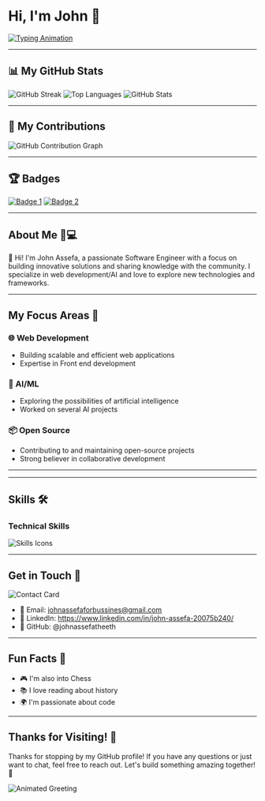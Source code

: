 # Hi, I'm John 🚀

[![Typing Animation](https://readme-typing-svg.herokuapp.com?color=FF6B6B&lines=Passionate+Developer+&&+Open+Source+Enthusiast+&&+AI+ML+Enthusiast)](https://github.com/johnassefatheeth)

---

## 📊 My GitHub Stats

![GitHub Streak](https://github-readme-streak-stats.herokuapp.com/?user=johnassefatheeth)
![Top Languages](https://github-readme-stats.vercel.app/api/top-langs/?username=johnassefatheeth)
![GitHub Stats](https://github-readme-stats.vercel.app/api?username=johnassefatheeth&show_icons=true&theme=radical)

---

## 🌟 My Contributions

![GitHub Contribution Graph](https://github.com/users/johnassefatheeth/contributions)

---

## 🏆 Badges

[![Badge 1](https://img.shields.io/badge/Badge1-Label1-Informational)](link)
[![Badge 2](https://img.shields.io/badge/Badge2-Label2-Informational)](link)

---

## About Me 🧑💻

👋 Hi! I'm John Assefa, a passionate Software Engineer with a focus on building innovative solutions and sharing knowledge with the community. I specialize in web development/AI and love to explore new technologies and frameworks.

---

## My Focus Areas 🎯

### 🌐 Web Development
- Building scalable and efficient web applications
- Expertise in Front end development

### 🤖 AI/ML
- Exploring the possibilities of artificial intelligence
- Worked on several AI projects

### 📦 Open Source
- Contributing to and maintaining open-source projects
- Strong believer in collaborative development

---

---

## Skills 🛠️

### Technical Skills
![Skills Icons](https://skillicons.dev/icons?i=js,python,vue,next,nuxt,html,css,react,nodejs,mysql,git,three)

---

## Get in Touch 📱

![Contact Card](https://api.qrserver.com/v1/create-qr-code/?size=200x200&data=your-contact-info)

- 📧 Email: johnassefaforbussines@gmail.com
- 📱 LinkedIn: https://www.linkedin.com/in/john-assefa-20075b240/
- 📱 GitHub: @johnassefatheeth

---

## Fun Facts 🎉

- 🎮 I'm also into Chess
- 📚 I love reading about history
- 🌍 I'm passionate about code

---

## Thanks for Visiting! 🙏

Thanks for stopping by my GitHub profile! If you have any questions or just want to chat, feel free to reach out. Let's build something amazing together! 🚀

![Animated Greeting](https://readme-typing-svg.herokuapp.com?color=FF6B6B&lines=Happy+coding!+🚀)

